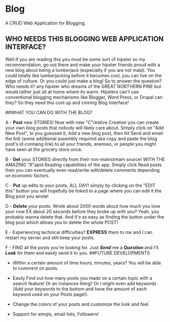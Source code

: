 # Blog
A CRUD Web Application for Blogging.

## WHO NEEDS THIS BLOGGING WEB APPLICATION INTERFACE?
Well if you are reading this you must be some sort of hipster so my recommendation, go out there and make your hipster friends proud with a new blog about being a lumberjack (especially if you are not male). You could totally like lumberjacking before it becomes cool, you can live on the edge of culture. Or you could just make a blog! So to answer the question? Who needs it? any hipster who dreams of the GREAT NORTHERN PINE but would rather just sit at home where its warm. Hipsters can't use conventional blogging mechanisms like Blogger, Word Press, or Drupal can they? So they need this cool up and coming Blog Interface!

##WHAT YOU CAN DO WITH THE BLOG?

A - **Post** new STORIES! Now with new "C"reative Creation you can create your own blog posts that nobody will likely care about. Simply click on "Add New Post", to you guessed it, Add a new blog post, then hit Send and email the link (some additional assembly required aka copy and paste the blog post's id-containg link) to all your friends, enemies, or people you might have seen at the grocery store once. 

B - **Get** your STORIES directly from their non-mainstream source! WITH THE AMAZING "R"apid Reading capabilities of the app. Simply click Read posts then you can eventually even read/write edit/delete comments depending on economic factors.

C - **Put** up edits to your posts, ALL DAY! simply by clicking on the "EDIT this" button you will hopefully be linked to a page where you can edit it the Blog post you wrote!

D - **Delete** your posts. Wrote about 2000 words about how much you love your now EX about 20 seconds before they broke up with you? Yeah, you probably wanna delete that. And it's as easy as finding the button under the blog post which allows you to delete the whole POST!

E - Experiencing technical difficulties? **EXPRESS** them to me and I can restart my server and still keep your posts.

F - FIND all the posts you're looking for. Just ***Send*** me a ***Question*** and I'll ***Look*** for them and easily send it to you. 
##FUTURE DEVELOPMENTS
- Within a certain amount of time hours, minutes, years? You will be able to comment on posts.

- Easily Find out how many posts you made on a certain topic with a search feature! Or an instances thing? Or I might even add keywords (Add your keywords to the bottom and have the amount of each keyword used on your Posts page!).

- Change the colors of your posts and customize the look and feel.

- Support for emojis, email lists, Followers! 
